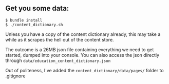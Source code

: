 ## Get you some data:

```
$ bundle install
$ ./content_dictionary.sh
```

Unless you have a copy of the content dictionary already, this may take a while as it scrapes the hell out of the content store.

The outcome is a 26MB json file containing everything we need to get started, dumped into your console.
You can also access the json directly through `data/education_content_dictionary.json`

Out of politeness, I've added the `content_dictionary/data/pages/` folder to .gitignore
